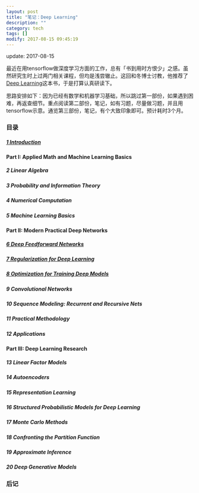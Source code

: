 ```yaml
---
layout: post
title: "笔记：Deep Learning"
description: ""
category: tech
tags: []
modify: 2017-08-15 09:45:19
---
```


update: 2017-08-15


最近在用tensorflow做深度学习方面的工作，总有「书到用时方恨少」之感。虽然研究生时上过两门相关课程，但均是浅尝辙止。这回和冬博士讨教，他推荐了[Deep Learning](http://www.deeplearningbook.org)这本书，于是打算认真研读下。

思路安排如下：因为已经有数学和机器学习基础，所以跳过第一部份，如果遇到困难，再返查细节。重点阅读第二部份，笔记，如有习题，尽量做习题，并且用tensorflow示意。通览第三部份，笔记，有个大致印象即可。预计耗时3个月。


### 目录

##### [1 Introduction](http://nbviewer.jupyter.org/github/facaiy/book_notes/blob/master/deep_learning/Introduction/note.ipynb)

#### Part I: Applied Math and Machine Learning Basics

##### 2 Linear Algebra

##### 3 Probability and Information Theory

##### 4 Numerical Computation

##### 5 Machine Learning Basics

#### Part II: Modern Practical Deep Networks

##### [6 Deep Feedforward Networks](http://nbviewer.jupyter.org/github/facaiy/book_notes/blob/master/deep_learning/Deep_Feedforward_Networks/note.ipynb)

##### [7 Regularization for Deep Learning](http://nbviewer.jupyter.org/github/facaiy/book_notes/blob/master/deep_learning/Regularization_for_Deep_Learning/note.ipynb)

##### [8 Optimization for Training Deep Models](http://nbviewer.jupyter.org/github/facaiy/book_notes/blob/master/deep_learning/Optimization_for_Training_Deep_Models/note.ipynb)

##### 9 Convolutional Networks

##### 10 Sequence Modeling: Recurrent and Recursive Nets

##### 11 Practical Methodology

##### 12 Applications

#### Part III: Deep Learning Research

##### 13 Linear Factor Models

##### 14 Autoencoders

##### 15 Representation Learning

##### 16 Structured Probabilistic Models for Deep Learning

##### 17 Monte Carlo Methods

##### 18 Confronting the Partition Function

##### 19 Approximate Inference

##### 20 Deep Generative Models


### 后记
